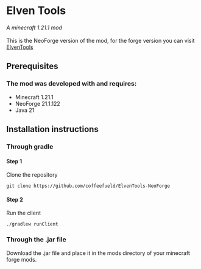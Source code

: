 # Elven Tools
*A minecraft 1.21.1 mod*
<br />
<br />
This is the NeoForge version of the mod, for the forge version you can visit [ElvenTools](https://github.com/coffeefueld/ElvenTools)
## Prerequisites
### The mod was developed with and requires:
  - Minecraft 1.21.1
  - NeoForge 21.1.122
  - Java 21
## Installation instructions
### Through gradle
#### Step 1
Clone the repository
```Bash/Zsh
git clone https://github.com/coffeefueld/ElvenTools-NeoForge
```
#### Step 2
Run the client
```Bash/Zsh
./gradlew runClient
```
### Through the .jar file
Download the .jar file and place it in the mods directory of your minecraft forge mods.
